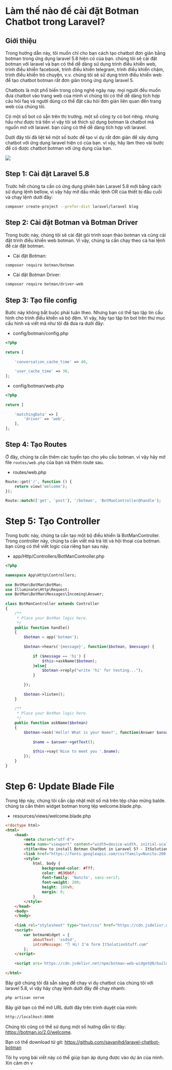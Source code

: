 # Làm thế nào để cài đặt Botman Chatbot trong Laravel?

## Giới thiệu

Trong hướng dẫn này, tôi muốn chỉ cho bạn cách tạo chatbot đơn giản bằng botman trong ứng dụng laravel 5.8 hiện có của bạn. chúng tôi sẽ cài đặt botman với laravel và bạn có thể dễ dàng sử dụng trình điều khiển web, trình điều khiển facebook, trình điều khiển telegram, trình điều khiển chậm, trình điều khiển trò chuyện, v.v. chúng tôi sẽ sử dụng trình điều khiển web để tạo chatbot botman rất đơn giản trong ứng dụng laravel 5.

Chatbots là một phổ biến trong công nghệ ngày nay. mọi người đều muốn đưa chatbot vào trang web của mình vì chúng tôi có thể dễ dàng tích hợp câu hỏi faq và người dùng có thể đặt câu hỏi đơn giản liên quan đến trang web của chúng tôi.

Có một số bot có sẵn trên thị trường. một số công ty có bot riêng. nhưng hầu như được trả tiền vì vậy tôi sẽ thích sử dụng botman là chatbot mã nguồn mở với laravel. bạn cũng có thể dễ dàng tích hợp với laravel.

Dưới đây tôi đã liệt kê một số bước để tạo ví dụ rất đơn giản để xây dựng chatbot với ứng dụng laravel hiện có của bạn. vì vậy, hãy làm theo vài bước để có được chatbot botman với ứng dụng của bạn.

![](https://itsolutionstuff.com/upload/laravel-botman-chatbots.png)

## Step 1: Cài đặt Laravel 5.8

Trước hết chúng ta cần có ứng dụng phiên bản Laravel 5.8 mới bằng cách sử dụng lệnh bellow, vì vậy hãy mở dấu nhắc lệnh OR của thiết bị đầu cuối và chạy lệnh dưới đây:

```sh
composer create-project --prefer-dist laravel/laravel blog
```

## Step 2: Cài đặt Botman và Botman Driver

Trong bước này, chúng tôi sẽ cài đặt gói trình soạn thảo botman và cũng cài đặt trình điều khiển web botman. Vì vậy, chúng ta cần chạy theo cả hai lệnh để cài đặt botman.

* Cài đặt Botman:

```sh
composer require botman/botman
```

* Cài đặt Botman Driver:

```sh
composer require botman/driver-web
```

## Step 3: Tạo file config

Bước này không bắt buộc phải tuân theo. Nhưng bạn có thể tạo tập tin cấu hình cho trình điều khiển và bộ đệm. Vì vậy, hãy tạo tập tin bot trên thư mục cấu hình và viết mã như tôi đã đưa ra dưới đây:

* config/botman/config.php

```php
<?php
  
return [
   
    'conversation_cache_time' => 40,
  
    'user_cache_time' => 30,
];
```

* config/botman/web.php

```php
<?php
  
return [
   
    'matchingData' => [
        'driver' => 'web',
    ],
];
```

## Step 4: Tạo Routes

Ở đây, chúng ta cần thêm các tuyến tạo cho yêu cầu botman. vì vậy hãy mở file `routes/web.php` của bạn và thêm route sau.

* routes/web.php

```php
Route::get('/', function () {
    return view('welcome');
});
    
Route::match(['get', 'post'], '/botman', 'BotManController@handle');
```

# Step 5: Tạo Controller

Trong bước này, chúng ta cần tạo một bộ điều khiển là BotManController. Trong controller này, chúng ta cần viết mã trả lời và hội thoại của botman. bạn cũng có thể viết logic của riêng bạn sau này.

* app/Http/Controllers/BotManController.php

```php
<?php
  
namespace App\Http\Controllers;
  
use BotMan\BotMan\BotMan;
use Illuminate\Http\Request;
use BotMan\BotMan\Messages\Incoming\Answer;
  
class BotManController extends Controller
{
    /**
     * Place your BotMan logic here.
     */
    public function handle()
    {
        $botman = app('botman');
  
        $botman->hears('{message}', function($botman, $message) {
  
            if ($message == 'hi') {
                $this->askName($botman);
            }else{
                $botman->reply("write 'hi' for testing...");
            }
  
        });
  
        $botman->listen();
    }
  
    /**
     * Place your BotMan logic here.
     */
    public function askName($botman)
    {
        $botman->ask('Hello! What is your Name?', function(Answer $answer) {
  
            $name = $answer->getText();
  
            $this->say('Nice to meet you '.$name);
        });
    }
}
```

# Step 6: Update Blade File

Trong tệp này, chúng tôi cần cập nhật một số mã trên tệp chào mừng balde. chúng ta cần thêm widget botman trong tệp welcome.blade.php.

* resources/views/welcome.blade.php

```html
<!doctype html>
<html>
    <head>
        <meta charset="utf-8">
        <meta name="viewport" content="width=device-width, initial-scale=1">
        <title>How to install Botman Chatbot in Laravel 5? - ItSolutionStuff.com</title>
        <link href="https://fonts.googleapis.com/css?family=Nunito:200,600" rel="stylesheet">
        <style>
            html, body {
                background-color: #fff;
                color: #636b6f;
                font-family: 'Nunito', sans-serif;
                font-weight: 200;
                height: 100vh;
                margin: 0;
            }
        </style>
    </head>
    <body>
    </body>
  
    <link rel="stylesheet" type="text/css" href="https://cdn.jsdelivr.net/npm/botman-web-widget@0/build/assets/css/chat.min.css">
    <script>
	    var botmanWidget = {
	        aboutText: 'ssdsd',
	        introMessage: "✋ Hi! I'm form ItSolutionStuff.com"
	    };
    </script>
  
    <script src='https://cdn.jsdelivr.net/npm/botman-web-widget@0/build/js/widget.js'></script>
      
</html>
```

Bây giờ chúng tôi đã sẵn sàng để chạy ví dụ chatbot của chúng tôi với laravel 5.8, vì vậy hãy chạy lệnh dưới đây để chạy nhanh:

```sh
php artisan serve
```

Bây giờ bạn có thể mở URL dưới đây trên trình duyệt của mình:
```sh
http://localhost:8000
```

Chúng tôi cũng có thể sử dụng một số hướng dẫn từ đây: https://botman.io/2.0/welcome.

Bạn có thể download từ git: https://github.com/savanihd/laravel-chatbot-botman

Tôi hy vọng bài viết này có thể giúp bạn áp dụng được vào dự án của mình. Xin cám ơn v
